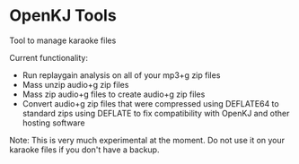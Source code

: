 # OpenKJ Tools
Tool to manage karaoke files

Current functionality:
* Run replaygain analysis on all of your mp3+g zip files
* Mass unzip audio+g zip files
* Mass zip audio+g files to create audio+g zip files
* Convert audio+g zip files that were compressed using DEFLATE64 to standard zips using DEFLATE to fix compatibility with OpenKJ and other hosting software

Note: This is very much experimental at the moment. Do not use it on your karaoke files if you don't have a backup.
